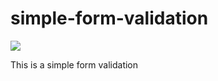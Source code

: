 # <h1>simple-form-validation</h1>

<img src="/Documents/Imagens/form-validation.png">

This is a simple form validation
